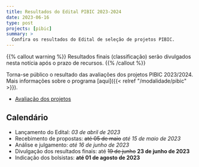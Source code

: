```yaml
---
title: Resultados do Edital PIBIC 2023-2024
date: 2023-06-16
type: post
projects: [pibic]
summary: >
  Confira os resultados do Edital de seleção de projetos PIBIC.
---
```


{{% callout warning %}}
Resultados finais (classificação) serão divulgados nesta notícia após o prazo
de recursos.
{{% /callout %}}

Torna-se público o resultado das avaliações dos projetos PIBIC 2023/2024.  Mais
informações sobre o programa [aqui]({{< relref "/modalidade/pibic" >}}).

- [Avaliação dos projetos](/documentos/editais/PIBIC-2023-Avaliacao.pdf)

## Calendário

- Lançamento do Edital: *03 de abril de 2023*
- Recebimento de propostas: ~~até 05 de maio~~ *até 15 de maio de 2023*
- Análise e julgamento: *até 16 de junho de 2023*
- Divulgação dos resultados finais: até ~~19 de junho~~ **23 de junho de 2023**
- Indicação dos bolsistas: **até 01 de agosto de 2023**
